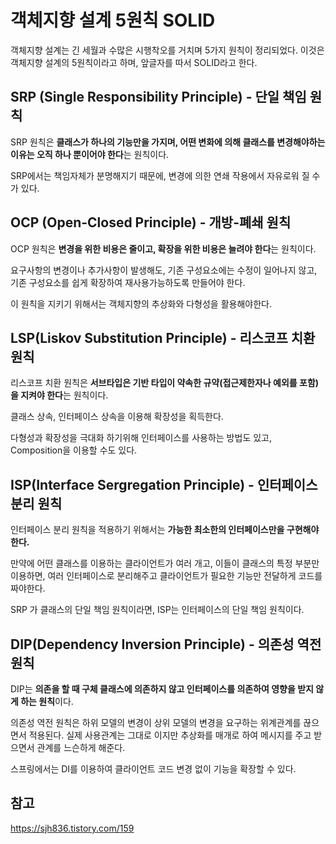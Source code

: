# 객체지향 설계 5원칙 SOLID


객체지향 설계는 긴 세월과 수많은 시행착오를 거치며 5가지 원칙이 정리되었다. 이것은 객체지향 설계의 5원칙이라고 하며, 앞글자를 따서 SOLID라고 한다.

## SRP (Single Responsibility Principle) - 단일 책임 원칙

SRP 원칙은 **클래스가 하나의 기능만을 가지며, 어떤 변화에 의해 클래스를 변경해야하는 이유는 오직 하나 뿐이어야 한다**는 원칙이다.

SRP에서는 책임자체가 분명해지기 때문에, 변경에 의한 연쇄 작용에서 자유로워 질 수가 있다.

## OCP (Open-Closed Principle) - 개방-폐쇄 원칙

OCP 원칙은 **변경을 위한 비용은 줄이고, 확장을 위한 비용은 늘려야 한다**는 원칙이다.

요구사항의 변경이나 추가사항이 발생해도, 기존 구성요소에는 수정이 일어나지 않고, 기존 구성요소를 쉽게 확장하여 재사용가능하도록 만들어야 한다.

이 원칙을 지키기 위해서는 객체지향의 추상화와 다형성을 활용해야한다.

## LSP(Liskov Substitution Principle) - 리스코프 치환 원칙

리스코프 치환 원칙은 **서브타입은 기반 타입이 약속한 규약(접근제한자나 예외를 포함) 을 지켜야 한다**는 원칙이다.

클래스 상속, 인터페이스 상속을 이용해 확장성을 획득한다.

다형성과 확장성을 극대화 하기위해 인터페이스를 사용하는 방법도 있고, Composition을 이용할 수도 있다.

## ISP(Interface Sergregation Principle) - 인터페이스 분리 원칙

인터페이스 분리 원칙을 적용하기 위해서는 **가능한 최소한의 인터페이스만을 구현해야한다.**

만약에 어떤 클래스를 이용하는 클라이언트가 여러 개고, 이들이 클래스의 특정 부분만 이용하면, 여러 인터페이스로 분리해주고 클라이언트가 필요한 기능만 전달하게 코드를 짜야한다.

SRP 가 클래스의 단일 책임 원칙이라면, ISP는 인터페이스의 단일 책임 원칙이다.

## DIP(Dependency Inversion Principle) - 의존성 역전 원칙

DIP는 **의존을 할 때 구체 클래스에 의존하지 않고 인터페이스를 의존하여 영향을 받지 않게 하는 원칙**이다.

의존성 역전 원칙은 하위 모델의 변경이 상위 모델의 변경을 요구하는 위계관계를 끊으면서 적용된다. 실제 사용관계는 그대로 이지만 추상화를 매개로 하여 메시지를 주고 받으면서 관계를 느슨하게 해준다.

스프링에서는 DI를 이용하여 클라이언트 코드 변경 없이 기능을 확장할 수 있다.

## 참고
https://sjh836.tistory.com/159

